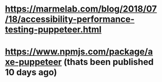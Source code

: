 # https://marmelab.com/blog/2018/07/18/accessibility-performance-testing-puppeteer.html
# https://www.npmjs.com/package/axe-puppeteer (thats been published 10 days ago)
